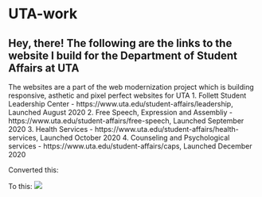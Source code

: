# UTA-work
<h2>Hey, there! The following are the links to the website I build for the Department of Student Affairs at UTA</h2>
The websites are a part of the web modernization project which is building responsive, asthetic and pixel perfect websites for UTA
1. Follett Student Leadership Center - https://www.uta.edu/student-affairs/leadership, Launched August 2020
2. Free Speech, Expression and Assembliy - https://www.uta.edu/student-affairs/free-speech, Launched September 2020
3. Health Services - https://www.uta.edu/student-affairs/health-services, Launched October 2020
4. Counseling and Psychological services - https://www.uta.edu/student-affairs/caps, Launched December 2020

Converted this:
<imp src="https://github.com/GurvirSingh/UTA-work/blob/main/screencapture-www-uta-edu-leadership-about-index-php-1592076505466.png"/>

To this:
<img src="https://github.com/GurvirSingh/UTA-work/blob/main/screencapture-cms-prod-web-uta-edu-1592076446297.png"/>
